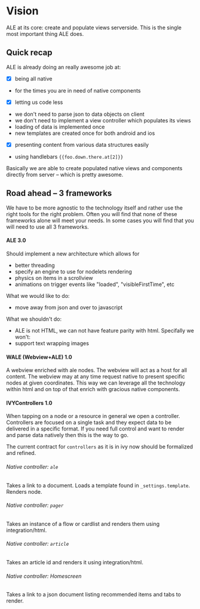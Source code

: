 # Vision

ALE at its core: create and populate views serverside. This is the single most important thing ALE does.

## Quick recap

ALE is already doing an really awesome job at:
- [x] being all native
 - for the times you are in need of native components
- [x] letting us code less
 - we don't need to parse json to data objects on client
 - we don't need to implement a view controller which populates its views
 - loading of data is implemented once
 - new templates are created once for both android and ios
- [x] presenting content from various data structures easily
 - using handlebars `{{foo.down.there.at[2]}}`

Basically we are able to create populated native views and components directly from server – which is pretty awesome.


## Road ahead – 3 frameworks

We have to be more agnostic to the technology itself and rather use the right tools for the right problem. Often you will find that none of these frameworks alone will meet your needs. In some cases you will find that you will need to use all 3 frameworks.


#### ALE 3.0

Should implement a new architecture which allows for
- better threading
- specify an engine to use for nodelets rendering
- physics on items in a scrollview
- animations on trigger events like "loaded", "visibleFirstTime", etc

What we would like to do:
- move away from json and over to javascript

What we shouldn't do:
- ALE is not HTML, we can not have feature parity with html. Specifally we won't:
 - support text wrapping images


#### WALE (Webview+ALE) 1.0

A webview enriched with ale nodes. The webview will act as a host for all content. The webview may at any time request native to present specific nodes at given coordinates. This way we can leverage all the technology within html and on top of that enrich with gracious native components.


#### IVYControllers 1.0

When tapping on a node or a resource in general we open a controller. Controllers are focused on a single task and they expect data to be delivered in a specific format. If you need full control and want to render and parse data natively then this is the way to go.

The current contract for `controllers` as it is in ivy now should be formalized and refined.

###### Native controller: `ale`

Takes a link to a document. Loads a template found in `_settings.template`. Renders node.

###### Native controller: `pager`

Takes an instance of a flow or cardlist and renders them using integration/html.

###### Native controller: `article`

Takes an article id and renders it using integration/html.

###### Native controller: Homescreen

Takes a link to a json document listing recommended items and tabs to render.
